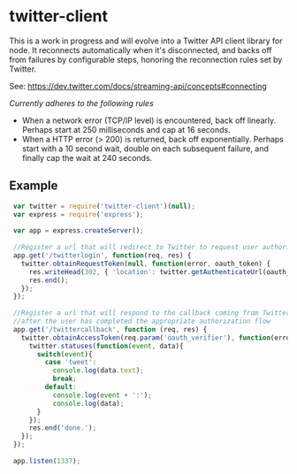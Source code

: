 twitter-client
==============
This is a work in progress and will evolve into a Twitter API client library for node. It reconnects automatically when it's disconnected, and backs off from failures by configurable steps, honoring the reconnection rules set by Twitter.

See: https://dev.twitter.com/docs/streaming-api/concepts#connecting

_Currently adheres to the following rules_

* When a network error (TCP/IP level) is encountered, back off linearly. Perhaps start at 250 milliseconds and cap at 16 seconds.
* When a HTTP error (> 200) is returned, back off exponentially. Perhaps start with a 10 second wait, double on each subsequent failure, and finally cap the wait at 240 seconds.

Example
-------
```js
 var twitter = require('twitter-client')(null);
 var express = require('express');
 
 var app = express.createServer();
 
 //Register a url that will redirect to Twitter to request user authorization.
 app.get('/twitterlogin', function(req, res) {
   twitter.obtainRequestToken(null, function(error, oauth_token) {
     res.writeHead(302, { 'location': twitter.getAuthenticateUrl(oauth_token) });
     res.end();
   });
 });
 
 //Register a url that will respond to the callback coming from Twitter
 //after the user has completed the appropriate authorization flow
 app.get('/twittercallback', function (req, res) {
   twitter.obtainAccessToken(req.param('oauth_verifier'), function(error, access_token) {
     twitter.statuses(function(event, data){
       switch(event){
         case 'tweet':
           console.log(data.text);
           break;
         default:
           console.log(event + ':');
           console.log(data);
       }
     });
     res.end('done.');
   });
 });
 
 app.listen(1337);
```
